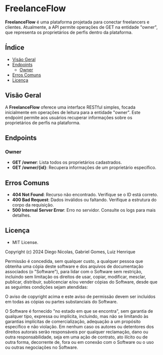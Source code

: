 # FreelanceFlow

**FreelanceFlow** é uma plataforma projetada para conectar freelancers e clientes. Atualmente, a API permite operações de GET na entidade "owner", que representa os proprietários de perfis dentro da plataforma.

## Índice

- [Visão Geral](#visão-geral)
- [Endpoints](#endpoints)
  - [Owner](#owner)
- [Erros Comuns](#erros-comuns)
- [Licença](#licença)

## Visão Geral

A **FreelanceFlow** oferece uma interface RESTful simples, focada inicialmente em operações de leitura para a entidade "owner". Este endpoint permite aos usuários recuperar informações sobre os proprietários de perfis na plataforma.

## Endpoints

### Owner

- **GET /owner**: Lista todos os proprietários cadastrados.
- **GET /owner/{id}**: Recupera informações de um proprietário específico.

## Erros Comuns

- **404 Not Found**: Recurso não encontrado. Verifique se o ID está correto.
- **400 Bad Request**: Dados inválidos ou faltando. Verifique a estrutura do corpo da requisição.
- **500 Internal Server Error**: Erro no servidor. Consulte os logs para mais detalhes.

## Licença

- MIT License.

Copyright (c) 2024 Diego Nicolas, Gabriel Gomes, Luiz Henrique

Permissão é concedida, sem qualquer custo, a qualquer pessoa que obtenha uma cópia deste software e dos arquivos de documentação associados (o "Software"), para lidar com o Software sem restrição, incluindo sem limitação os direitos de usar, copiar, modificar, mesclar, publicar, distribuir, sublicenciar e/ou vender cópias do Software, desde que as seguintes condições sejam atendidas:

O aviso de copyright acima e este aviso de permissão devem ser incluídos em todas as cópias ou partes substanciais do Software.

O Software é fornecido "no estado em que se encontra", sem garantia de qualquer tipo, expressa ou implícita, incluindo, mas não se limitando às garantias implícitas de comercialização, adequação a um propósito específico e não violação. Em nenhum caso os autores ou detentores dos direitos autorais serão responsáveis por qualquer reclamação, dano ou outra responsabilidade, seja em uma ação de contrato, ato ilícito ou de outra forma, decorrente de, fora ou em conexão com o Software ou o uso ou outras negociações no Software.
